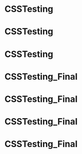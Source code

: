 # CSSTesting
# CSSTesting
# CSSTesting
# CSSTesting_Final
# CSSTesting_Final
# CSSTesting_Final
# CSSTesting_Final
